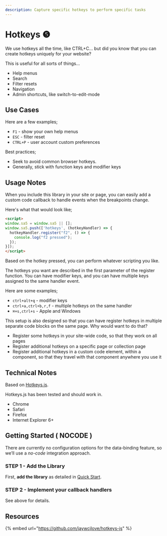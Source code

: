 ```yaml
---
description: Capture specific hotkeys to perform specific tasks
---
```


# Hotkeys ❺

We use hotkeys all the time, like CTRL+C... but did you know that you can create hotkeys uniquely for your website?&#x20;

This is useful for all sorts of things...&#x20;

* Help menus
* Search
* Filter resets
* Navigation
* Admin shortcuts, like switch-to-edit-mode&#x20;

## Use Cases

Here are a few examples;&#x20;

* `F1` - show your own help menus
* `ESC` - filter reset
* `CTRL+P` - user account custom preferences&#x20;

Best practices;

* Seek to avoid common browser hotkeys.
* Generally, stick with function keys and modifier keys&#x20;

## Usage Notes <a href="#usage-notes" id="usage-notes"></a>

When you include this library in your site or page, you can easily add a custom code callback to handle events when the breakpoints change.

Here's what that would look like;

```html
<script>
window.sa5 = window.sa5 || [];
window.sa5.push(['hotkeys', (hotkeyHandler) => {
  hotkeyHandler.register("f2", () => {
    console.log("f2 pressed");
  });
}]);
</script>
```

Based on the hotkey pressed, you can perform whatever scripting you like.

The hotkeys you want are described in the first parameter of the register function. You can have modifier keys, and you can have multiple keys assigned to the same handler event.

Here are some examples;

* `ctrl+alt+q` - modifier keys
* `ctrl+a,ctrl+b,r,f` - multiple hotkeys on the same handler
* `⌘+s,ctrl+s` - Apple and Windows

This setup is also designed so that you can have register hotkeys in multiple separate code blocks on the same page. Why would want to do that?&#x20;

* Register some hotkeys in your site-wide code, so that they work on all pages
* Register additional hotkeys on a specific page or collection page
* Register additional hotkeys in a custom code element, within a component, so that they travel with that component anywhere you use it &#x20;

## Technical Notes

Based on [Hotkeys.js](https://github.com/jaywcjlove/hotkeys-js).

Hotkeys.js has been tested and should work in.

* Chrome
* Safari
* Firefox&#x20;
* Internet Explorer 6+&#x20;

## Getting Started ( NOCODE ) <a href="#getting-started-locode" id="getting-started-locode"></a>

There are currently no configuration options for the data-binding feature, so we’ll use a _no-code_ integration approach.

### STEP 1 - Add the Library <a href="#step-1---add-the-library" id="step-1---add-the-library"></a>

First, **add the library** as detailed in [Quick Start](quick-start.md).

### STEP 2 - Implement your callback handlers <a href="#step-2---apply-wfu-sort-and-configuration-attributes-to-the-elements-you-want-to-filter" id="step-2---apply-wfu-sort-and-configuration-attributes-to-the-elements-you-want-to-filter"></a>

See above for details.

## Resources

{% embed url="https://github.com/jaywcjlove/hotkeys-js" %}
